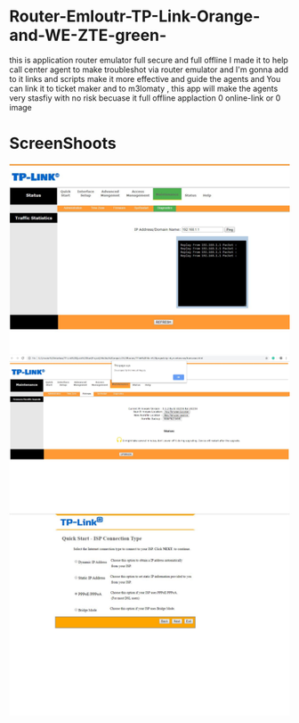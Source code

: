 # Router-Emloutr-TP-Link-Orange-and-WE-ZTE-green-
this is application router emulator full secure and full offline I made it to help call center agent
to make troubleshot via router emulator and I'm gonna add to it links and scripts make it more effective and guide the agents and You can 
link it to ticket maker and to m3lomaty , this app will make the agents very stasfiy with no risk becuase it full offline applaction 
  0 online-link or  0 image 

<h1>ScreenShoots</h1>


<img src="router 1.JPG" alt="router imgae">
<img src="router2.JPG" alt="router imgae">
<img src="router3.JPG" alt="router imgae">
